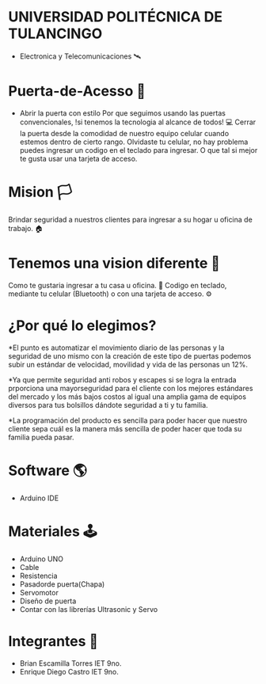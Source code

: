 # UNIVERSIDAD POLITÉCNICA DE TULANCINGO
  * Electronica y Telecomunicaciones  🛰

# Puerta-de-Acesso 🚪
 * Abrir la puerta con estilo 
Por que seguimos usando las puertas convencionales, !si tenemos la tecnologia al alcance de todos! 💻
Cerrar la puerta desde la comodidad de nuestro equipo celular cuando estemos dentro de cierto rango.
Olvidaste tu celular, no hay problema puedes ingresar un codigo en el teclado para ingresar.
O que tal si mejor te gusta usar una tarjeta de acceso.

# Mision 🏳
Brindar seguridad a nuestros clientes para ingresar a su hogar u oficina de trabajo. 🏠

# Tenemos una vision diferente 🚩
Como te gustaria ingresar a tu casa u oficina. 🕋
Codigo en teclado, mediante tu celular (Bluetooth) o con una tarjeta de acceso. ⚙

# ¿Por qué lo elegimos?
*El punto es automatizar el movimiento diario de las personas y la seguridad de uno mismo con la creación de este tipo de puertas podemos subir un estándar de velocidad, movilidad y vida de las personas un 12%.

*Ya que permite seguridad anti robos y escapes si se logra la entrada prporciona una mayorseguridad para el  cliente con los mejores estándares del mercado y los más bajos costos al igual una amplia gama de equipos diversos para tus bolsillos dándote seguridad a ti y tu familia.

*La programación del producto es sencilla para poder hacer que nuestro cliente sepa cuál es la manera más sencilla de poder hacer que toda su familia pueda pasar.

# Software 🌎
  * Arduino IDE
  
# Materiales 🕹
  * Arduino UNO
  * Cable
  * Resistencia
  * Pasadorde puerta(Chapa)
  * Servomotor
  * Diseño de puerta
  * Contar con las librerías Ultrasonic y Servo
  
# Integrantes 🗿
  * Brian Escamilla Torres   IET 9no.
  * Enrique Diego Castro   IET 9no.
